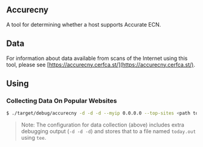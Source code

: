 ## Accurecny

A tool for determining whether a host supports Accurate ECN.

## Data

For information about data available from scans of the Internet
using this tool, please see [https://accurecny.cerfca.st/](https://accurecny.cerfca.st/).

## Using

### Collecting Data On Popular Websites

```bash
$ ./target/debug/accurecny -d -d -d --myip 0.0.0.0 --top-sites <path to data file> --output <path to results file> 2>&1 | tee today.out
```

> Note: The configuration for data collection (above) includes extra debugging output (`-d -d -d`) and stores that to a file named `today.out` using `tee`. 
